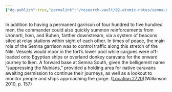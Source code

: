 ```yaml
---
{"dg-publish":true,"permalink":"/research-vault/02-atomic-notes/semna-garrison-used-to-guard-river-traffic-on-the-upper-nile-river/"}
---
```


In addition to having a permanent garrison of four hundred to five hundred men, the commander could also quickly summon reinforcements from Uronarti, Iken, and Buhen, farther downstream, via a system of beacons sited at relay stations within sight of each other. In times of peace, the main role of the Semna garrison was to control traffic along this stretch of the Nile. Vessels would moor in the fort’s lower pool while cargoes were off-loaded onto Egyptian ships or overland donkey caravans for the onward journey to Iken. A forward base at Semna South, given the belligerent name “suppressing the Nubians,” provided a holding area for native caravans awaiting permission to continue their journeys, as well as a lookout to monitor people and ships approaching the gorge. ([Location 2720](https://readwise.io/to_kindle?action=open&asin=B004FGMZAI&location=2720))(Wilkinson 2010, p. 157)